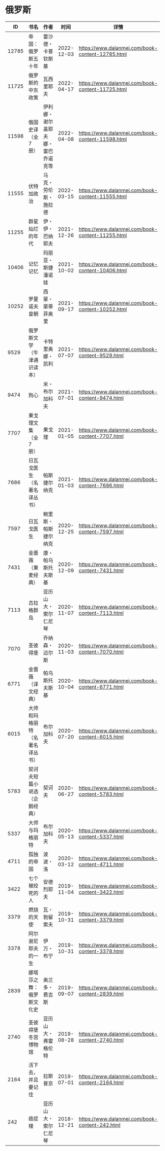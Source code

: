 # 俄罗斯

| ID | 书名 | 作者 | 时间 | 详情 | 下载页面 | EPUB下载链接 | MOBI下载链接 | AZW3下载链接 |
| --- | --- | --- | --- | --- | --- | --- | --- | --- |
| 12785 | 帝国：俄罗斯五十年 | 雷沙德・卡普钦斯基 | 2022-12-03 | https://www.dalanmei.com/book-content-12785.html | https://www.dalanmei.com/download-book-12785.html | http://ct.dalanmei.com/f/31084289-771231839-cc57f4 | http://ct.dalanmei.com/f/31084289-771246980-31857e | http://ct.dalanmei.com/f/31084289-771236676-dd8fb3 |
| 11725 | 俄罗斯的中东政策 | 瓦西里耶夫 | 2022-04-17 | https://www.dalanmei.com/book-content-11725.html | https://www.dalanmei.com/download-book-11725.html | http://ct.dalanmei.com/f/31084289-575268594-3ebe50 | http://ct.dalanmei.com/f/31084289-575339031-695cb1 | http://ct.dalanmei.com/f/31084289-575311978-c3928e |
| 11598 | 俄国史译（全7册） | 伊利娜・谢尔盖耶夫娜・雷巴乔诺克等 | 2022-04-08 | https://www.dalanmei.com/book-content-11598.html | https://www.dalanmei.com/download-book-11598.html | http://ct.dalanmei.com/f/31084289-570171284-46497e | http://ct.dalanmei.com/f/31084289-570291705-1ce7d6 | http://ct.dalanmei.com/f/31084289-570360464-109f28 |
| 11555 | 伏特加政治 | 马克・劳伦斯・施拉德 | 2022-03-15 | https://www.dalanmei.com/book-content-11555.html | https://www.dalanmei.com/download-book-11555.html | http://ct.dalanmei.com/f/31084289-570172647-918abf | http://ct.dalanmei.com/f/31084289-570296583-45270d | http://ct.dalanmei.com/f/31084289-570364242-2fb0e5 |
| 11255 | 群星灿烂的年代 | 伊・伊・巴纳耶夫 | 2021-12-26 | https://www.dalanmei.com/book-content-11255.html |  |  |  |  |
| 10406 | 记忆记忆 | 玛丽亚・斯捷潘诺娃 | 2021-10-02 | https://www.dalanmei.com/book-content-10406.html | https://www.dalanmei.com/download-book-10406.html | http://ct.dalanmei.com/f/31084289-570129677-bba99f | http://ct.dalanmei.com/f/31084289-570272128-19f140 | http://ct.dalanmei.com/f/31084289-571410563-a0c4d3 |
| 10252 | 罗曼诺夫皇朝 | 西蒙・蒙蒂菲奥里 | 2021-09-17 | https://www.dalanmei.com/book-content-10252.html | https://www.dalanmei.com/download-book-10252.html | http://ct.dalanmei.com/f/31084289-570108734-9b8abc | http://ct.dalanmei.com/f/31084289-570259232-0cff6a | http://ct.dalanmei.com/f/31084289-571416271-afcd95 |
| 9529 | 俄罗斯文学（牛津通识读本） | 卡特里奥娜・凯利 | 2021-07-07 | https://www.dalanmei.com/book-content-9529.html | https://www.dalanmei.com/download-book-9529.html | http://ct.dalanmei.com/f/31084289-571729032-d0db74 | http://ct.dalanmei.com/f/31084289-572084961-e25e14 | http://ct.dalanmei.com/f/31084289-572112285-53e85f |
| 9474 | 狗心 | 米・布尔加科夫 | 2021-07-01 | https://www.dalanmei.com/book-content-9474.html | https://www.dalanmei.com/download-book-9474.html | http://ct.dalanmei.com/f/31084289-571728701-5b9874 | http://ct.dalanmei.com/f/31084289-572087383-2279cb | http://ct.dalanmei.com/f/31084289-572112627-b0acda |
| 7707 | 果戈理文集（全7册） | 果戈理 | 2021-01-05 | https://www.dalanmei.com/book-content-7707.html | https://www.dalanmei.com/download-book-7707.html | http://ct.dalanmei.com/f/31084289-571650804-d57729 | http://ct.dalanmei.com/f/31084289-572120112-8f1559 | http://ct.dalanmei.com/f/31084289-572180239-8c22c9 |
| 7686 | 日瓦戈医生（名著名译丛书） | 帕斯捷尔纳克 | 2021-01-03 | https://www.dalanmei.com/book-content-7686.html | https://www.dalanmei.com/download-book-7686.html | http://ct.dalanmei.com/f/31084289-571649270-180353 | http://ct.dalanmei.com/f/31084289-572120179-cace09 | http://ct.dalanmei.com/f/31084289-572180392-205cd0 |
| 7597 | 日瓦戈医生 | 鲍里斯・帕斯捷尔纳克 | 2020-12-25 | https://www.dalanmei.com/book-content-7597.html | https://www.dalanmei.com/download-book-7597.html | http://ct.dalanmei.com/f/31084289-571639681-bea783 | http://ct.dalanmei.com/f/31084289-572120622-a6e5ff | http://ct.dalanmei.com/f/31084289-572181100-c15a6d |
| 7431 | 金蔷薇（果麦经典） | 康・帕乌斯托夫斯基 | 2020-12-09 | https://www.dalanmei.com/book-content-7431.html | https://www.dalanmei.com/download-book-7431.html | http://ct.dalanmei.com/f/31084289-571631802-d3e7c1 | http://ct.dalanmei.com/f/31084289-572126978-89ad44 | http://ct.dalanmei.com/f/31084289-572186972-6c93e2 |
| 7113 | 古拉格群岛 | 亚历山大・索尔仁尼琴 | 2020-11-07 | https://www.dalanmei.com/book-content-7113.html |  |  |  |  |
| 7070 | 圣彼得堡 | 乔纳森・迈尔斯 | 2020-11-03 | https://www.dalanmei.com/book-content-7070.html | https://www.dalanmei.com/download-book-7070.html | http://ct.dalanmei.com/f/31084289-571539537-c6c96f | http://ct.dalanmei.com/f/31084289-571807329-4adc0d | http://ct.dalanmei.com/f/31084289-572196098-ffa4f4 |
| 6771 | 金蔷薇（译文经典） | 帕乌斯托夫斯基 | 2020-10-04 | https://www.dalanmei.com/book-content-6771.html | https://www.dalanmei.com/download-book-6771.html | http://ct.dalanmei.com/f/31084289-571548650-5193c3 | http://ct.dalanmei.com/f/31084289-571820106-a2c7a8 | http://ct.dalanmei.com/f/31084289-572199324-cafb4c |
| 6015 | 大师和玛格丽特（名著名译丛书） | 布尔加科夫 | 2020-07-20 | https://www.dalanmei.com/book-content-6015.html | https://www.dalanmei.com/download-book-6015.html | http://ct.dalanmei.com/f/31084289-571561117-e3cf42 | http://ct.dalanmei.com/f/31084289-571986963-d69a95 | http://ct.dalanmei.com/f/31084289-572212146-5e9376 |
| 5783 | 契诃夫短篇小说选（企鹅经典） | 契诃夫 | 2020-06-27 | https://www.dalanmei.com/book-content-5783.html | https://www.dalanmei.com/download-book-5783.html | http://ct.dalanmei.com/f/31084289-571609007-a621ea | http://ct.dalanmei.com/f/31084289-571735757-91d275 | http://ct.dalanmei.com/f/31084289-571913990-952d9e |
| 5337 | 大师与玛格丽特 | 布尔加科夫 | 2020-05-13 | https://www.dalanmei.com/book-content-5337.html | https://www.dalanmei.com/download-book-5337.html | http://ct.dalanmei.com/f/31084289-571499406-037ff1 | http://ct.dalanmei.com/f/31084289-571775023-c7e5d1 | http://ct.dalanmei.com/f/31084289-571919828-c7d24f |
| 4711 | 孤独的帝国 | 波波・洛 | 2020-03-12 | https://www.dalanmei.com/book-content-4711.html | https://www.dalanmei.com/download-book-4711.html | http://ct.dalanmei.com/f/31084289-571593870-a5196a | http://ct.dalanmei.com/f/31084289-572129066-7502ba | http://ct.dalanmei.com/f/31084289-571986022-651d1c |
| 3422 | 七个被绞死的人 | 安德烈耶夫 | 2019-11-04 | https://www.dalanmei.com/book-content-3422.html |  |  |  |  |
| 3379 | 燃烧的天使 | 瓦・勃留索夫 | 2019-10-31 | https://www.dalanmei.com/book-content-3379.html |  |  |  |  |
| 3378 | 阿尔谢尼耶夫的一生 | 伊万・布宁 | 2019-10-31 | https://www.dalanmei.com/book-content-3378.html |  |  |  |  |
| 2839 | 娜塔莎之舞：俄罗斯文化史 | 奥兰多・费吉斯 | 2019-09-07 | https://www.dalanmei.com/book-content-2839.html | https://www.dalanmei.com/download-book-2839.html | http://ct.dalanmei.com/f/31084289-571586943-f6b934 | http://ct.dalanmei.com/f/31084289-571732454-e9525c | http://ct.dalanmei.com/f/31084289-571843887-994e78 |
| 2740 | 圣彼得堡冬宫博物馆 | 亚历山大・弗雷格伦特 | 2019-08-28 | https://www.dalanmei.com/book-content-2740.html | https://www.dalanmei.com/download-book-2740.html | http://ct.dalanmei.com/f/31084289-571585003-ad977b | http://ct.dalanmei.com/f/31084289-571733474-3a54fa | http://ct.dalanmei.com/f/31084289-571849547-e6608b |
| 2164 | 活下去，并且要记住 | 拉斯普京 | 2019-07-01 | https://www.dalanmei.com/book-content-2164.html |  |  |  |  |
| 242 | 癌症楼 | 亚历山大・索尔仁尼琴 | 2018-12-21 | https://www.dalanmei.com/book-content-242.html | https://www.dalanmei.com/download-book-242.html | http://ct.dalanmei.com/f/31084289-571456887-03fba4 | http://ct.dalanmei.com/f/31084289-571789634-bcc4ab | http://ct.dalanmei.com/f/31084289-571894812-75ab9c |
